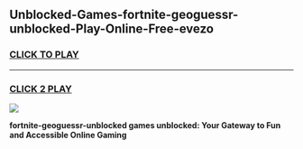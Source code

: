 
## Unblocked-Games-fortnite-geoguessr-unblocked-Play-Online-Free-evezo
<h3>
<a href="https://premium76.site?title=fortnite-geoguessr-unblocked&ref=26A">CLICK TO PLAY</a></h3>
<hr>

<h3>
<a href="https://premium76.site?title=fortnite-geoguessr-unblocked&ref=26A">CLICK 2 PLAY</a>
  
</h3>

<a href="https://premium76.site?title=fortnite-geoguessr-unblocked&ref=26A"><img src="https://clearcache.store/games.png"></a>


**fortnite-geoguessr-unblocked games unblocked: Your Gateway to Fun and Accessible Online Gaming**
